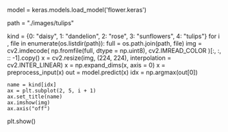 model = keras.models.load_model('flower.keras')


path = "./images/tulips"

kind = {0: "daisy", 1: "dandelion", 2: "rose", 3: "sunflowers", 4: "tulips"}
for i , file in enumerate(os.listdir(path)):
    full = os.path.join(path, file)
    img = cv2.imdecode(
        np.fromfile(full, dtype = np.uint8),
        cv2.IMREAD_COLOR
    )[:, :, :: -1].copy()
    x = cv2.resize(img, (224, 224), interpolation = cv2.INTER_LINEAR)
    x = np.expand_dims(x, axis = 0)
    x = preprocess_input(x)
    out = model.predict(x)
    idx = np.argmax(out[0])

    name = kind[idx]
    ax = plt.subplot(2, 5, i + 1)
    ax.set_title(name)
    ax.imshow(img)
    ax.axis("off")
plt.show()
